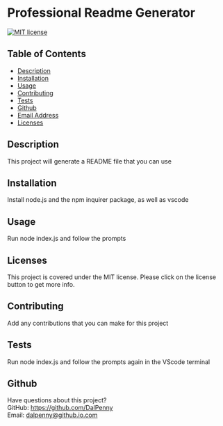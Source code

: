 # Professional Readme Generator

  [![MIT license](https://img.shields.io/badge/License-MIT-blue.svg)](https://lbesson.mit-license.org/)

  ## Table of Contents
  * [Description](#description)
  * [Installation](#installation)
  * [Usage](#usage)
  * [Contributing](#contributing)
  * [Tests](#tests)
  * [Github](#github)
  * [Email Address](#email)
  * [Licenses](#licenses)

  
  ## Description
  This project will generate a README file that you can use

  ## Installation
  Install node.js and the npm inquirer package, as well as vscode

  ## Usage
  Run node index.js and follow the prompts
  ## Licenses
  This project is covered under the MIT license. Please click on the license button to get more info.
  
  ## Contributing
  Add any contributions that you can make for this project
  
  ## Tests
   Run node index.js and follow the prompts again in the VScode terminal
  
  ## Github
  Have questions about this project?  
  GitHub: https://github.com/DalPenny  
  Email: dalpenny@github.io.com

